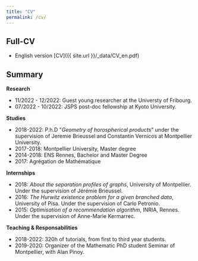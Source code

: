 ```yaml
---
title: "CV"
permalink: /cv/
---
```

## Full-CV

* English version [CV]({{ site.url }}/_data/CV_en.pdf)

## Summary

<b>Research</b>
* 11/2022 - 12/2022: Guest young researcher at the Universty of Fribourg.
* 07/2022 - 10/2022: JSPS post-doc fellowship at Kyoto University. 

<b>Studies</b>
* 2018-2022: P.h.D "<i>Geometry of horospherical products</i>" under the supervision of Jeremie Brieussel and Constantin Vernicos at Montpellier University.
* 2017-2018: Montpellier University, Master degree 
* 2014-2018: ENS Rennes, Bachelor and Master Degree 
* 2017: Agrégation de Mathématique

<b>Internships</b>
* 2018: <i>About the separation profiles of graphs</i>, University of Montpellier.
Under the supervision of Jérémie Brieussel.
* 2016: <i>The Hurwitz existence problem for a given branched data</i>, University of Pisa.
Under the supervision of Carlo Petronio.
* 2015: <i>Optimisation of a recommendation algorithm</i>, INRIA, Rennes.
Under the supervision of Anne-Marie Kermarrec.

<b>Teaching & Responsabilities</b>
* 2018-2022: 320h of tutorials, from first to third year students.
* 2019-2020: Organizer of the Mathematic PhD student Seminar of Montpellier, with Alan Pinoy.




